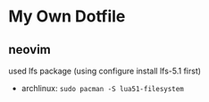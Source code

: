 # My Own Dotfile

## neovim
used lfs package (using configure install lfs-5.1 first)
- archlinux: `sudo pacman -S lua51-filesystem`

